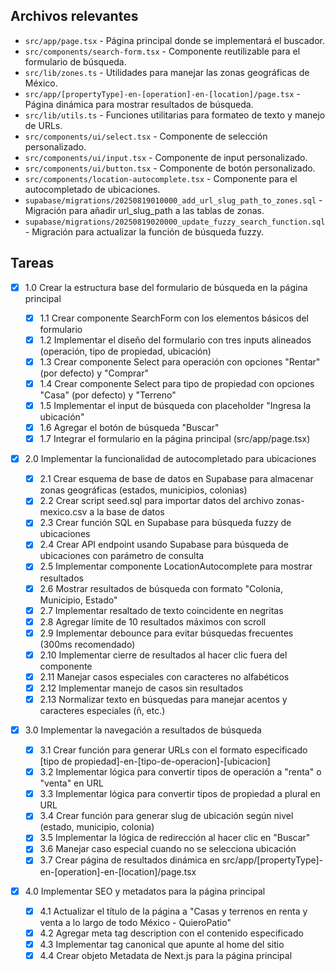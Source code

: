## Archivos relevantes

- `src/app/page.tsx` - Página principal donde se implementará el buscador.
- `src/components/search-form.tsx` - Componente reutilizable para el formulario de búsqueda.
- `src/lib/zones.ts` - Utilidades para manejar las zonas geográficas de México.
- `src/app/[propertyType]-en-[operation]-en-[location]/page.tsx` - Página dinámica para mostrar resultados de búsqueda.
- `src/lib/utils.ts` - Funciones utilitarias para formateo de texto y manejo de URLs.
- `src/components/ui/select.tsx` - Componente de selección personalizado.
- `src/components/ui/input.tsx` - Componente de input personalizado.
- `src/components/ui/button.tsx` - Componente de botón personalizado.
- `src/components/location-autocomplete.tsx` - Componente para el autocompletado de ubicaciones.
- `supabase/migrations/20250819010000_add_url_slug_path_to_zones.sql` - Migración para añadir url_slug_path a las tablas de zonas.
- `supabase/migrations/20250819020000_update_fuzzy_search_function.sql` - Migración para actualizar la función de búsqueda fuzzy.

## Tareas

- [x] 1.0 Crear la estructura base del formulario de búsqueda en la página principal

  - [x] 1.1 Crear componente SearchForm con los elementos básicos del formulario
  - [x] 1.2 Implementar el diseño del formulario con tres inputs alineados (operación, tipo de propiedad, ubicación)
  - [x] 1.3 Crear componente Select para operación con opciones "Rentar" (por defecto) y "Comprar"
  - [x] 1.4 Crear componente Select para tipo de propiedad con opciones "Casa" (por defecto) y "Terreno"
  - [x] 1.5 Implementar el input de búsqueda con placeholder "Ingresa la ubicación"
  - [x] 1.6 Agregar el botón de búsqueda "Buscar"
  - [x] 1.7 Integrar el formulario en la página principal (src/app/page.tsx)

- [x] 2.0 Implementar la funcionalidad de autocompletado para ubicaciones

  - [x] 2.1 Crear esquema de base de datos en Supabase para almacenar zonas geográficas (estados, municipios, colonias)
  - [x] 2.2 Crear script seed.sql para importar datos del archivo zonas-mexico.csv a la base de datos
  - [x] 2.3 Crear función SQL en Supabase para búsqueda fuzzy de ubicaciones
  - [x] 2.4 Crear API endpoint usando Supabase para búsqueda de ubicaciones con parámetro de consulta
  - [x] 2.5 Implementar componente LocationAutocomplete para mostrar resultados
  - [x] 2.6 Mostrar resultados de búsqueda con formato "Colonia, Municipio, Estado"
  - [x] 2.7 Implementar resaltado de texto coincidente en negritas
  - [x] 2.8 Agregar límite de 10 resultados máximos con scroll
  - [x] 2.9 Implementar debounce para evitar búsquedas frecuentes (300ms recomendado)
  - [x] 2.10 Implementar cierre de resultados al hacer clic fuera del componente
  - [x] 2.11 Manejar casos especiales con caracteres no alfabéticos
  - [x] 2.12 Implementar manejo de casos sin resultados
  - [x] 2.13 Normalizar texto en búsquedas para manejar acentos y caracteres especiales (ñ, etc.)

- [x] 3.0 Implementar la navegación a resultados de búsqueda

  - [x] 3.1 Crear función para generar URLs con el formato especificado [tipo de propiedad]-en-[tipo-de-operacion]-[ubicacion]
  - [x] 3.2 Implementar lógica para convertir tipos de operación a "renta" o "venta" en URL
  - [x] 3.3 Implementar lógica para convertir tipos de propiedad a plural en URL
  - [x] 3.4 Crear función para generar slug de ubicación según nivel (estado, municipio, colonia)
  - [x] 3.5 Implementar la lógica de redirección al hacer clic en "Buscar"
  - [x] 3.6 Manejar caso especial cuando no se selecciona ubicación
  - [x] 3.7 Crear página de resultados dinámica en src/app/[propertyType]-en-[operation]-en-[location]/page.tsx

- [x] 4.0 Implementar SEO y metadatos para la página principal

  - [x] 4.1 Actualizar el título de la página a "Casas y terrenos en renta y venta a lo largo de todo México - QuieroPatio"
  - [x] 4.2 Agregar meta tag description con el contenido especificado
  - [x] 4.3 Implementar tag canonical que apunte al home del sitio
  - [x] 4.4 Crear objeto Metadata de Next.js para la página principal
